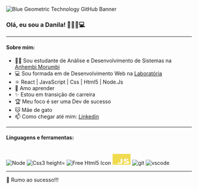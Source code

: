 ![Blue Geometric Technology GitHub Banner](https://github.com/DanilaRamos/DanilaRamos/assets/104326333/24fed378-8963-417b-a59a-e5fa887d80e4)

### Olá, eu sou a Danila! 👋👱‍♀️💻

***

#### Sobre mim:

* 👩‍🦰 Sou estudante de Análise e Desenvolvimento de Sistemas na [Anhembi Morumbi](https://portal.anhembi.br)
* 💻 Sou formada em de Desenvolvimento Web na [Laboratória](https://www.laboratoria.la/br)
* ⚛️ React | JavaScript | Css | Html5 | Node.Js
* 📝 Amo aprender
* ✨ Estou em transição de carreira
* 🏆 Meu foco é ser uma Dev de sucesso
* 🐱 Mãe de gato
* 📫 Como chegar até mim: [Linkedin](https://www.linkedin.com/in/danila-ramos)
 
 ***
 
 #### Linguagens e ferramentas:
 </br>
  <div> 
  
  <img alt="Node" height="30" width="50" src="https://cdn.jsdelivr.net/gh/devicons/devicon/icons/nodejs/nodejs-original.svg"/> 
  <img alt="Css3 height="30" width="30" src="https://www.seekpng.com/png/detail/141-1415372_css3-icon-png.png"/>
  <img alt="Free Html5 Icon" height="30" width="50" src="https://www.freeiconspng.com/uploads/html5-icon-2.png"/> 
  <img alt="Rafa-Js" height="30" width="50" src="https://raw.githubusercontent.com/devicons/devicon/master/icons/javascript/javascript-plain.svg"/>
  <img alt="git" height="30" width="50" src="https://cdn.jsdelivr.net/gh/devicons/devicon/icons/git/git-original.svg" />
  <img alt="vscode" height="30" width="50" src="https://cdn.jsdelivr.net/gh/devicons/devicon/icons/vscode/vscode-original.svg" />
 
 <br>
    
</div>
                                                                                                                            
*** 
                                                                                                                            
🚀 Rumo ao sucesso!!!
                                                                                                                            
<!--
**DanilaRamos/DanilaRamos** is a ✨ _special_ ✨ repository because its `README.md` (this file) appears on your GitHub profile.

####Sobre mim:

- 🔭 I’m currently working on ...
- 🌱 I’m currently learning ...
- 👯 I’m looking to collaborate on ...
- 🤔 I’m looking for help with ...
- 💬 Ask me about ...
- 📫 How to reach me: ...
- 😄 Pronouns: ...
- ⚡ Fun fact: ...
-->
